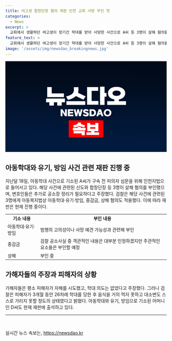 ```yaml
---
title: 여고생 합창단장 혐의 재판 인천 교회 사망 부인 첫
categories:
  - News
excerpt: >
  교회에서 생활하던 여고생이 장기간 학대를 받아 사망한 사건으로 A씨 등 3명이 살해 혐의를 부인했다. 그들은 아동학대 및 살해 혐의로 기소됐으며, 변호인들은 공소사실을 부인하고 추가로 필요한 사안이 있다고 주장했다. 검찰은 신도들에게 피해자를 감시하고 결박하도록 지시한 것으로 전하며, 피해자의 어머니도 불구속 기소되었다. 사건은 인천의 한 교회에서 발생했으며, 피해자의 부모는 교회를 경영하는 선생님으로부터 조언을 구했다.
feature_text: >
  교회에서 생활하던 여고생이 장기간 학대를 받아 사망한 사건으로 A씨 등 3명이 살해 혐의를 부인했다. 그들은 아동학대 및 살해 혐의로 기소됐으며, 변호인들은 공소사실을 부인하고 추가로 필요한 사안이 있다고 주장했다. 검찰은 신도들에게 피해자를 감시하고 결박하도록 지시한 것으로 전하며, 피해자의 어머니도 불구속 기소되었다. 사건은 인천의 한 교회에서 발생했으며, 피해자의 부모는 교회를 경영하는 선생님으로부터 조언을 구했다.
image: '/assets/img/newsdao_breakingnews.jpg'
---
```


<p><img src="/assets/img/newsdao_breakingnews.jpg" alt="ranknews 속보" /></p>

<h2 data-ke-size="size26">아동학대와 유기, 방임 사건 관련 재판 진행 중</h2>

<p data-ke-size="size16">지난달 18일, 아동학대 사건으로 기소된 A씨가 구속 전 피의자 심문을 위해 인천지법으로 들어서고 있다. 해당 사건에 관련된 신도와 합창단장 등 3명이 살해 혐의를 부인했으며, 변호인들은 추가로 공소장 정리가 필요하다고 주장했다. 검찰은 해당 사건에 관련된 3명에게 아동복지법상 아동학대·유기·방임, 중감금, 상해 혐의도 적용했다. 이에 따라 재판은 현재 진행 중이다.</p>

<table>
  <tr>
    <td style="text-align: center; height: 17px;"><b>기소 내용</b></td>
    <td style="text-align: center; height: 17px;"><b>부인 내용</b></td>
  </tr>
  <tr>
    <td>아동학대·유기·방임</td>
    <td>범행의 고의성이나 사망 예견 가능성과 관련해 부인</td>
  </tr>
  <tr>
    <td>중감금</td>
    <td>검찰 공소사실 중 객관적인 내용은 대부분 인정하겠지만 주관적인 요소들은 부인할 예정</td>
  </tr>
  <tr>
    <td>상해</td>
    <td>부인 중</td>
  </tr>
</table>

<h2 data-ke-size="size26">가해자들의 주장과 피해자의 상황</h2>

<p data-ke-size="size16">가해자들은 평소 피해자가 자해를 시도했고, 학대 의도는 없었다고 주장했다. 그러나 검찰은 피해자가 3개월 동안 26차례 학대를 당한 후 음식을 거의 먹지 못하고 대소변도 스스로 가리지 못할 정도의 상태였다고 밝혔다. 아동학대와 유기, 방임으로 기소된 어머니인 D씨도 현재 재판에 출석하고 있다.</p>

<hr>

<p data-ke-size="size16">&nbsp;</p>
실시간 뉴스 속보는, <a href="https://newsdao.kr" rel="dofollow">https://newsdao.kr</a>


